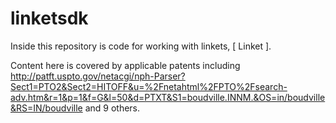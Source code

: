 # linketsdk

Inside this repository is code for working with linkets, [ Linket ]. 

Content here is covered by applicable patents including http://patft.uspto.gov/netacgi/nph-Parser?Sect1=PTO2&Sect2=HITOFF&u=%2Fnetahtml%2FPTO%2Fsearch-adv.htm&r=1&p=1&f=G&l=50&d=PTXT&S1=boudville.INNM.&OS=in/boudville&RS=IN/boudville and 9 others.
